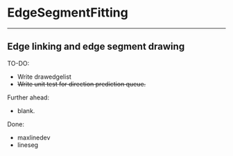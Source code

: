 # EdgeSegmentFitting
-----------------------------------------------------------
Edge linking and edge segment drawing
-----------------------------------------------------------

TO-DO:
- Write drawedgelist
- <strike>Write unit test for direction prediction queue.</strike>


Further ahead: 
- blank.

Done:
- maxlinedev
- lineseg
